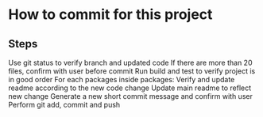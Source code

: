# How to commit for this project

## Steps

Use git status to verify branch and updated code
If there are more than 20 files, confirm with user before commit
Run build and test to verify project is in good order
For each packages inside packages: Verify and update readme according to the new code change
Update main readme to reflect new change
Generate a new short commit message and confirm with user
Perform git add, commit and push